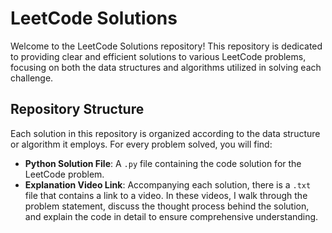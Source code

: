 # LeetCode Solutions

Welcome to the LeetCode Solutions repository! This repository is dedicated to providing clear and efficient solutions to various LeetCode problems, focusing on both the data structures and algorithms utilized in solving each challenge.

## Repository Structure
Each solution in this repository is organized according to the data structure or algorithm it employs. For every problem solved, you will find:

- **Python Solution File**: A `.py` file containing the code solution for the LeetCode problem.
- **Explanation Video Link**: Accompanying each solution, there is a `.txt` file that contains a link to a video. In these videos, I walk through the problem statement, discuss the thought process behind the solution, and explain the code in detail to ensure comprehensive understanding.

